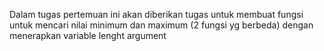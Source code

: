 Dalam tugas pertemuan ini akan diberikan tugas untuk membuat fungsi untuk mencari nilai minimum dan maximum (2 fungsi yg berbeda) dengan menerapkan variable lenght argument
